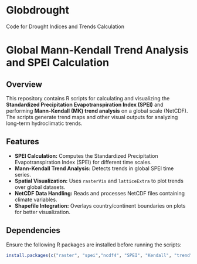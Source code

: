 # Globdrought
Code for Drought Indices and Trends Calculation
# Global Mann-Kendall Trend Analysis and SPEI Calculation  
## Overview  
This repository contains R scripts for calculating and visualizing the **Standardized Precipitation Evapotranspiration Index (SPEI)** and performing **Mann-Kendall (MK) trend analysis** on a global scale (NetCDF). The scripts generate trend maps and other visual outputs for analyzing long-term hydroclimatic trends.  
## Features  
- **SPEI Calculation:** Computes the Standardized Precipitation Evapotranspiration Index (SPEI) for different time scales.  
- **Mann-Kendall Trend Analysis:** Detects trends in global SPEI time series.  
- **Spatial Visualization:** Uses `rasterVis` and `latticeExtra` to plot trends over global datasets.  
- **NetCDF Data Handling:** Reads and processes NetCDF files containing climate variables.  
- **Shapefile Integration:** Overlays country/continent boundaries on plots for better visualization.  

## Dependencies  
Ensure the following R packages are installed before running the scripts:  
```r
install.packages(c("raster", "spei","ncdf4", "SPEI", "Kendall", "trend", "rasterVis", "sp", "latticeExtra"))
